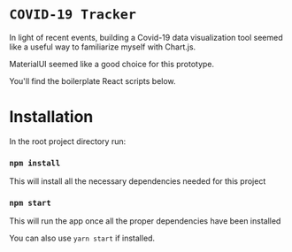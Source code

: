 # `COVID-19 Tracker`

In light of recent events, building a Covid-19 data visualization tool seemed like a useful way to familiarize myself with Chart.js.

MaterialUI seemed like a good choice for this prototype.

You'll find the boilerplate React scripts below.

# Installation

In the root project directory run:

### `npm install`

This will install all the necessary dependencies needed for this project

### `npm start`

This will run the app once all the proper dependencies have been installed

You can also use `yarn start` if installed.
